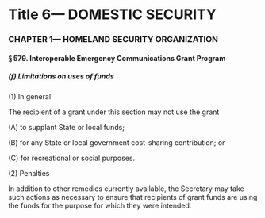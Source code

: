 
# Title 6— DOMESTIC SECURITY
### CHAPTER 1— HOMELAND SECURITY ORGANIZATION
#### § 579. Interoperable Emergency Communications Grant Program
##### (f) Limitations on uses of funds

(1) In general

The recipient of a grant under this section may not use the grant

(A) to supplant State or local funds;

(B) for any State or local government cost-sharing contribution; or

(C) for recreational or social purposes.

(2) Penalties

In addition to other remedies currently available, the Secretary may take such actions as necessary to ensure that recipients of grant funds are using the funds for the purpose for which they were intended.
